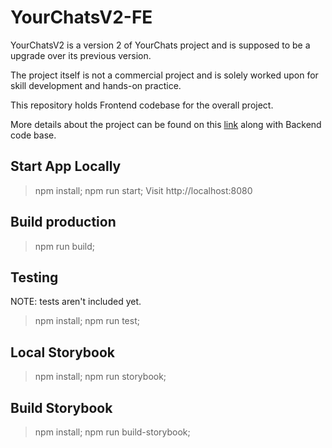 # YourChatsV2-FE

YourChatsV2 is a version 2 of YourChats project and is supposed to be a upgrade over its previous version.

The project itself is not a commercial project and is solely worked upon for skill development and hands-on practice.

This repository holds Frontend codebase for the overall project.

More details about the project can be found on this <a href="https://github.com/prashantsihag03/yourchatsV2">link</a> along with Backend code base.

## Start App Locally

> npm install; npm run start;
Visit http://localhost:8080

## Build production

> npm run build;

## Testing
NOTE: tests aren't included yet.
> npm install; npm run test;

## Local Storybook

> npm install; npm run storybook;

## Build Storybook

> npm install; npm run build-storybook;

